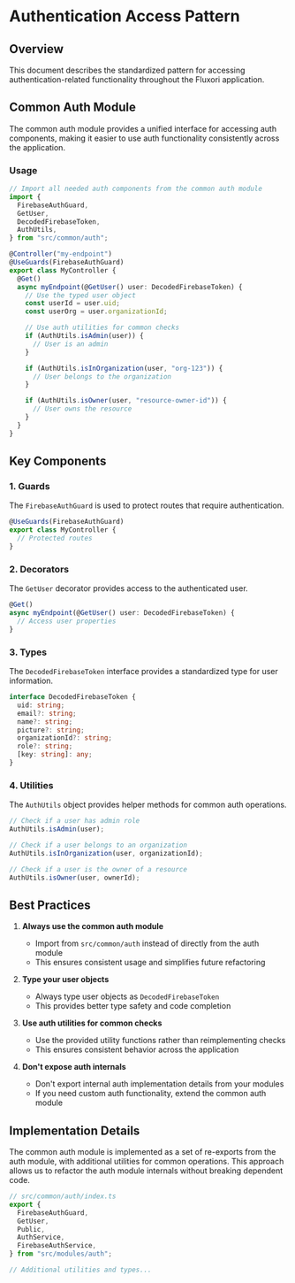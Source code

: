 # Authentication Access Pattern

## Overview

This document describes the standardized pattern for accessing authentication-related functionality throughout the Fluxori application.

## Common Auth Module

The common auth module provides a unified interface for accessing auth components, making it easier to use auth functionality consistently across the application.

### Usage

```typescript
// Import all needed auth components from the common auth module
import {
  FirebaseAuthGuard,
  GetUser,
  DecodedFirebaseToken,
  AuthUtils,
} from "src/common/auth";

@Controller("my-endpoint")
@UseGuards(FirebaseAuthGuard)
export class MyController {
  @Get()
  async myEndpoint(@GetUser() user: DecodedFirebaseToken) {
    // Use the typed user object
    const userId = user.uid;
    const userOrg = user.organizationId;

    // Use auth utilities for common checks
    if (AuthUtils.isAdmin(user)) {
      // User is an admin
    }

    if (AuthUtils.isInOrganization(user, "org-123")) {
      // User belongs to the organization
    }

    if (AuthUtils.isOwner(user, "resource-owner-id")) {
      // User owns the resource
    }
  }
}
```

## Key Components

### 1. Guards

The `FirebaseAuthGuard` is used to protect routes that require authentication.

```typescript
@UseGuards(FirebaseAuthGuard)
export class MyController {
  // Protected routes
}
```

### 2. Decorators

The `GetUser` decorator provides access to the authenticated user.

```typescript
@Get()
async myEndpoint(@GetUser() user: DecodedFirebaseToken) {
  // Access user properties
}
```

### 3. Types

The `DecodedFirebaseToken` interface provides a standardized type for user information.

```typescript
interface DecodedFirebaseToken {
  uid: string;
  email?: string;
  name?: string;
  picture?: string;
  organizationId?: string;
  role?: string;
  [key: string]: any;
}
```

### 4. Utilities

The `AuthUtils` object provides helper methods for common auth operations.

```typescript
// Check if a user has admin role
AuthUtils.isAdmin(user);

// Check if a user belongs to an organization
AuthUtils.isInOrganization(user, organizationId);

// Check if a user is the owner of a resource
AuthUtils.isOwner(user, ownerId);
```

## Best Practices

1. **Always use the common auth module**

   - Import from `src/common/auth` instead of directly from the auth module
   - This ensures consistent usage and simplifies future refactoring

2. **Type your user objects**

   - Always type user objects as `DecodedFirebaseToken`
   - This provides better type safety and code completion

3. **Use auth utilities for common checks**

   - Use the provided utility functions rather than reimplementing checks
   - This ensures consistent behavior across the application

4. **Don't expose auth internals**
   - Don't export internal auth implementation details from your modules
   - If you need custom auth functionality, extend the common auth module

## Implementation Details

The common auth module is implemented as a set of re-exports from the auth module, with additional utilities for common operations. This approach allows us to refactor the auth module internals without breaking dependent code.

```typescript
// src/common/auth/index.ts
export {
  FirebaseAuthGuard,
  GetUser,
  Public,
  AuthService,
  FirebaseAuthService,
} from "src/modules/auth";

// Additional utilities and types...
```
